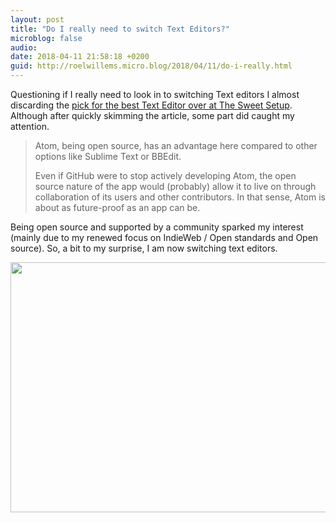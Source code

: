 ```yaml
---
layout: post
title: "Do I really need to switch Text Editors?"
microblog: false
audio: 
date: 2018-04-11 21:58:18 +0200
guid: http://roelwillems.micro.blog/2018/04/11/do-i-really.html
---
```

Questioning if I really need to look in to switching Text editors I almost discarding the [pick for the best Text Editor over at The Sweet Setup](https://thesweetsetup.com/apps/best-text-editor-macos/). Although after quickly skimming the article, some part did caught my attention.

>Atom, being open source, has an advantage here compared to other options like Sublime Text or BBEdit.
>
>Even if GitHub were to stop actively developing Atom, the open source nature of the app would (probably) allow it to live on through collaboration of its users and other contributors. In that sense, Atom is about as future-proof as an app can be.

Being open source and supported by a community sparked my interest (mainly due to my renewed focus on IndieWeb / Open standards and Open source). So, a bit to my surprise, I am now switching text editors.

<img src="http://roelwillems.com/uploads/2018/dc5525c2df.jpg" width="600" height="400" />
